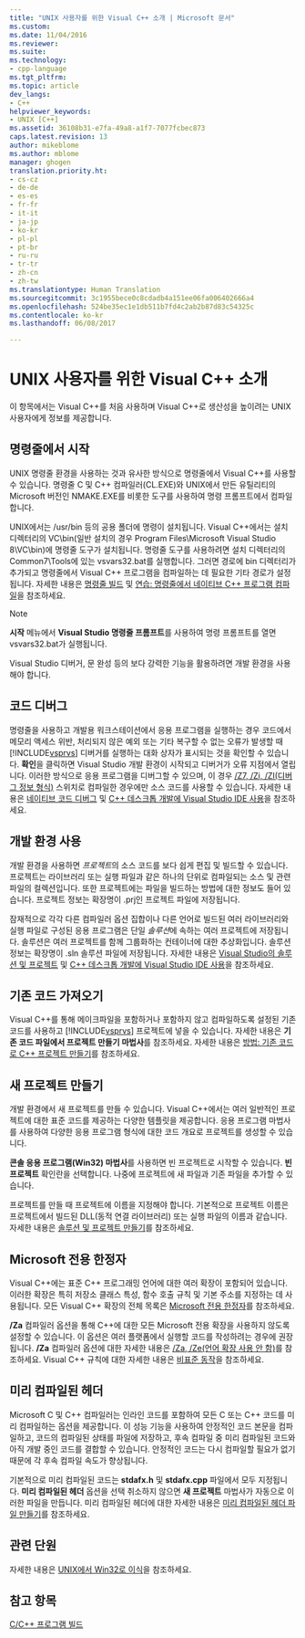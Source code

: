 ```yaml
---
title: "UNIX 사용자를 위한 Visual C++ 소개 | Microsoft 문서"
ms.custom: 
ms.date: 11/04/2016
ms.reviewer: 
ms.suite: 
ms.technology:
- cpp-language
ms.tgt_pltfrm: 
ms.topic: article
dev_langs:
- C++
helpviewer_keywords:
- UNIX [C++]
ms.assetid: 36108b31-e7fa-49a8-a1f7-7077fcbec873
caps.latest.revision: 13
author: mikeblome
ms.author: mblome
manager: ghogen
translation.priority.ht:
- cs-cz
- de-de
- es-es
- fr-fr
- it-it
- ja-jp
- ko-kr
- pl-pl
- pt-br
- ru-ru
- tr-tr
- zh-cn
- zh-tw
ms.translationtype: Human Translation
ms.sourcegitcommit: 3c1955bece0c8cdadb4a151ee06fa006402666a4
ms.openlocfilehash: 524be35ec1e1db511b7fd4c2ab2b87d83c54325c
ms.contentlocale: ko-kr
ms.lasthandoff: 06/08/2017

---
```

# <a name="introduction-to-visual-c-for-unix-users"></a>UNIX 사용자를 위한 Visual C++ 소개
이 항목에서는 Visual C++를 처음 사용하며 Visual C++로 생산성을 높이려는 UNIX 사용자에게 정보를 제공합니다.  
  
## <a name="getting-started-on-the-command-line"></a>명령줄에서 시작  
 UNIX 명령줄 환경을 사용하는 것과 유사한 방식으로 명령줄에서 Visual C++를 사용할 수 있습니다. 명령줄 C 및 C++ 컴파일러(CL.EXE)와 UNIX에서 만든 유틸리티의 Microsoft 버전인 NMAKE.EXE를 비롯한 도구를 사용하여 명령 프롬프트에서 컴파일합니다.  
  
 UNIX에서는 /usr/bin 등의 공용 폴더에 명령이 설치됩니다. Visual C++에서는 설치 디렉터리의 VC\bin(일반 설치의 경우 Program Files\Microsoft Visual Studio 8\VC\bin)에 명령줄 도구가 설치됩니다. 명령줄 도구를 사용하려면 설치 디렉터리의 Common7\Tools에 있는 vsvars32.bat를 실행합니다. 그러면 경로에 bin 디렉터리가 추가되고 명령줄에서 Visual C++ 프로그램을 컴파일하는 데 필요한 기타 경로가 설정됩니다. 자세한 내용은 [명령줄 빌드](../build/building-on-the-command-line.md) 및 [연습: 명령줄에서 네이티브 C++ 프로그램 컴파일](../build/walkthrough-compiling-a-native-cpp-program-on-the-command-line.md)을 참조하세요.  
  
> [!NOTE]
>  **시작** 메뉴에서 **Visual Studio 명령줄 프롬프트**를 사용하여 명령 프롬프트를 열면 vsvars32.bat가 실행됩니다.  
  
 Visual Studio 디버거, 문 완성 등의 보다 강력한 기능을 활용하려면 개발 환경을 사용해야 합니다.  
  
## <a name="debugging-your-code"></a>코드 디버그  
 명령줄을 사용하고 개발용 워크스테이션에서 응용 프로그램을 실행하는 경우 코드에서 메모리 액세스 위반, 처리되지 않은 예외 또는 기타 복구할 수 없는 오류가 발생할 때 [!INCLUDE[vsprvs](../assembler/masm/includes/vsprvs_md.md)] 디버거를 실행하는 대화 상자가 표시되는 것을 확인할 수 있습니다. **확인**을 클릭하면 Visual Studio 개발 환경이 시작되고 디버거가 오류 지점에서 열립니다. 이러한 방식으로 응용 프로그램을 디버그할 수 있으며, 이 경우 [/Z7, /Zi, /ZI(디버그 정보 형식)](../build/reference/z7-zi-zi-debug-information-format.md) 스위치로 컴파일한 경우에만 소스 코드를 사용할 수 있습니다. 자세한 내용은 [네이티브 코드 디버그](/visualstudio/debugger/debugging-native-code) 및 [C++ 데스크톱 개발에 Visual Studio IDE 사용](../ide/using-the-visual-studio-ide-for-cpp-desktop-development.md)을 참조하세요.  
  
## <a name="using-the-development-environment"></a>개발 환경 사용  
 개발 환경을 사용하면 *프로젝트*의 소스 코드를 보다 쉽게 편집 및 빌드할 수 있습니다. 프로젝트는 라이브러리 또는 실행 파일과 같은 하나의 단위로 컴파일되는 소스 및 관련 파일의 컬렉션입니다. 또한 프로젝트에는 파일을 빌드하는 방법에 대한 정보도 들어 있습니다. 프로젝트 정보는 확장명이 .prj인 프로젝트 파일에 저장됩니다.  
  
 잠재적으로 각각 다른 컴파일러 옵션 집합이나 다른 언어로 빌드된 여러 라이브러리와 실행 파일로 구성된 응용 프로그램은 단일 *솔루션*에 속하는 여러 프로젝트에 저장됩니다. 솔루션은 여러 프로젝트를 함께 그룹화하는 컨테이너에 대한 추상화입니다. 솔루션 정보는 확장명이 .sln 솔루션 파일에 저장됩니다. 자세한 내용은 [Visual Studio의 솔루션 및 프로젝트](/visualstudio/ide/solutions-and-projects-in-visual-studio) 및 [C++ 데스크톱 개발에 Visual Studio IDE 사용](../ide/using-the-visual-studio-ide-for-cpp-desktop-development.md)을 참조하세요.  
  
## <a name="importing-your-existing-code"></a>기존 코드 가져오기  
 Visual C++를 통해 메이크파일을 포함하거나 포함하지 않고 컴파일하도록 설정된 기존 코드를 사용하고 [!INCLUDE[vsprvs](../assembler/masm/includes/vsprvs_md.md)] 프로젝트에 넣을 수 있습니다. 자세한 내용은 **기존 코드 파일에서 프로젝트 만들기 마법사**를 참조하세요. 자세한 내용은 [방법: 기존 코드로 C++ 프로젝트 만들기](../ide/how-to-create-a-cpp-project-from-existing-code.md)를 참조하세요.  
  
## <a name="creating-a-new-project"></a>새 프로젝트 만들기  
 개발 환경에서 새 프로젝트를 만들 수 있습니다. Visual C++에서는 여러 일반적인 프로젝트에 대한 표준 코드를 제공하는 다양한 템플릿을 제공합니다. 응용 프로그램 마법사를 사용하여 다양한 응용 프로그램 형식에 대한 코드 개요로 프로젝트를 생성할 수 있습니다.  
  
 **콘솔 응용 프로그램(Win32) 마법사**를 사용하면 빈 프로젝트로 시작할 수 있습니다. **빈 프로젝트** 확인란을 선택합니다. 나중에 프로젝트에 새 파일과 기존 파일을 추가할 수 있습니다.  
  
 프로젝트를 만들 때 프로젝트에 이름을 지정해야 합니다. 기본적으로 프로젝트 이름은 프로젝트에서 빌드된 DLL(동적 연결 라이브러리) 또는 실행 파일의 이름과 같습니다. 자세한 내용은 [솔루션 및 프로젝트 만들기](/visualstudio/ide/creating-solutions-and-projects)를 참조하세요.  
  
## <a name="microsoft-specific-modifiers"></a>Microsoft 전용 한정자  
 Visual C++에는 표준 C++ 프로그래밍 언어에 대한 여러 확장이 포함되어 있습니다. 이러한 확장은 특히 저장소 클래스 특성, 함수 호출 규칙 및 기본 주소를 지정하는 데 사용됩니다. 모든 Visual C++ 확장의 전체 목록은 [Microsoft 전용 한정자](../cpp/microsoft-specific-modifiers.md)를 참조하세요.  
  
 **/Za** 컴파일러 옵션을 통해 C++에 대한 모든 Microsoft 전용 확장을 사용하지 않도록 설정할 수 있습니다. 이 옵션은 여러 플랫폼에서 실행할 코드를 작성하려는 경우에 권장됩니다. **/Za** 컴파일러 옵션에 대한 자세한 내용은 [/Za, /Ze(언어 확장 사용 안 함)](../build/reference/za-ze-disable-language-extensions.md)를 참조하세요. Visual C++ 규칙에 대한 자세한 내용은 [비표준 동작](../cpp/nonstandard-behavior.md)을 참조하세요.  
  
## <a name="precompiled-headers"></a>미리 컴파일된 헤더  
 Microsoft C 및 C++ 컴파일러는 인라인 코드를 포함하여 모든 C 또는 C++ 코드를 미리 컴파일하는 옵션을 제공합니다. 이 성능 기능을 사용하여 안정적인 코드 본문을 컴파일하고, 코드의 컴파일된 상태를 파일에 저장하고, 후속 컴파일 중 미리 컴파일된 코드와 아직 개발 중인 코드를 결합할 수 있습니다. 안정적인 코드는 다시 컴파일할 필요가 없기 때문에 각 후속 컴파일 속도가 향상됩니다.  
  
 기본적으로 미리 컴파일된 코드는 **stdafx.h** 및 **stdafx.cpp** 파일에서 모두 지정됩니다. **미리 컴파일된 헤더** 옵션을 선택 취소하지 않으면 **새 프로젝트** 마법사가 자동으로 이러한 파일을 만듭니다. 미리 컴파일된 헤더에 대한 자세한 내용은 [미리 컴파일된 헤더 파일 만들기](../build/reference/creating-precompiled-header-files.md)를 참조하세요.  
  
## <a name="related-sections"></a>관련 단원  
 자세한 내용은 [UNIX에서 Win32로 이식](../porting/porting-from-unix-to-win32.md)을 참조하세요.  
  
## <a name="see-also"></a>참고 항목  
 [C/C++ 프로그램 빌드](../build/building-c-cpp-programs.md)
